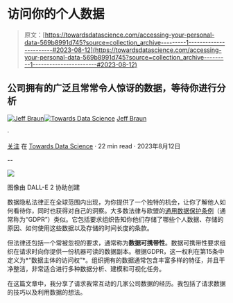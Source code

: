 # 访问你的个人数据

> 原文：[https://towardsdatascience.com/accessing-your-personal-data-569b8991d745?source=collection_archive---------1-----------------------#2023-08-12](https://towardsdatascience.com/accessing-your-personal-data-569b8991d745?source=collection_archive---------1-----------------------#2023-08-12)

## 公司拥有的广泛且常常令人惊讶的数据，等待你进行分析

[](https://medium.com/@jbraun_44616?source=post_page-----569b8991d745--------------------------------)[![Jeff Braun](../Images/c630fa32dde9d861ab9b2dcf11bff1e3.png)](https://medium.com/@jbraun_44616?source=post_page-----569b8991d745--------------------------------)[](https://towardsdatascience.com/?source=post_page-----569b8991d745--------------------------------)[![Towards Data Science](../Images/a6ff2676ffcc0c7aad8aaf1d79379785.png)](https://towardsdatascience.com/?source=post_page-----569b8991d745--------------------------------) [Jeff Braun](https://medium.com/@jbraun_44616?source=post_page-----569b8991d745--------------------------------)

·

[关注](https://medium.com/m/signin?actionUrl=https%3A%2F%2Fmedium.com%2F_%2Fsubscribe%2Fuser%2F1593a492c136&operation=register&redirect=https%3A%2F%2Ftowardsdatascience.com%2Faccessing-your-personal-data-569b8991d745&user=Jeff+Braun&userId=1593a492c136&source=post_page-1593a492c136----569b8991d745---------------------post_header-----------) 在 [Towards Data Science](https://towardsdatascience.com/?source=post_page-----569b8991d745--------------------------------) · 22 min read · 2023年8月12日[](https://medium.com/m/signin?actionUrl=https%3A%2F%2Fmedium.com%2F_%2Fvote%2Ftowards-data-science%2F569b8991d745&operation=register&redirect=https%3A%2F%2Ftowardsdatascience.com%2Faccessing-your-personal-data-569b8991d745&user=Jeff+Braun&userId=1593a492c136&source=-----569b8991d745---------------------clap_footer-----------)

--

[](https://medium.com/m/signin?actionUrl=https%3A%2F%2Fmedium.com%2F_%2Fbookmark%2Fp%2F569b8991d745&operation=register&redirect=https%3A%2F%2Ftowardsdatascience.com%2Faccessing-your-personal-data-569b8991d745&source=-----569b8991d745---------------------bookmark_footer-----------)![](../Images/44ba03d10ff0fd37061c827b61929926.png)

图像由 DALL-E 2 协助创建

数据隐私法律正在全球范围内出现，为你提供了一个独特的机会，让你了解他人如何看待你，同时也获得对自己的洞察。大多数法律与欧盟的[通用数据保护条例](https://eur-lex.europa.eu/legal-content/EN/TXT/PDF/?uri=CELEX%3A02016R0679-20160504)（通常称为“GDPR”）类似。它包括要求组织告知你他们存储了哪些个人数据、存储的原因、如何使用这些数据以及存储的时间长度的条款。

但法律还包括一个常被忽视的要求，通常称为**数据可携带性**。数据可携带性要求组织在请求时向你提供一份机器可读的数据副本。根据GDPR，这一权利在第15条中定义为*“数据主体的访问权”*。组织拥有的数据通常包含丰富多样的特征，并且干净整洁，非常适合进行多种数据分析、建模和可视化任务。

在这篇文章中，我分享了请求我常互动的几家公司数据的经历。我包括了请求数据的技巧以及利用数据的想法。
